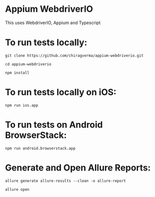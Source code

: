 # Appium WebdriverIO

This uses WebdriverIO, Appium and Typescript


# To run tests locally:

```
git clone https://github.com/chiragverma/appium-webdriverio.git
```

```
cd appium-webdriverio
```

```
npm install
```

# To run tests locally on iOS:

```
npm run ios.app
```

# To run tests on Android BrowserStack:

```
npm run android.browserstack.app
```


# Generate and Open Allure Reports:

```
allure generate allure-results --clean -o allure-report
```


```
allure open
```
